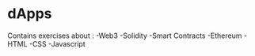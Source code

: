 # dApps

Contains exercises about :
-Web3
-Solidity
-Smart Contracts
-Ethereum
-HTML
-CSS
-Javascript
